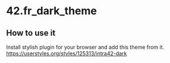 # 42.fr_dark_theme

## How to use it
Install stylish plugin for your browser and add this theme from it. https://userstyles.org/styles/125313/intra42-dark
